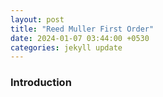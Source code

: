 ```yaml
---
layout: post
title: "Reed Muller First Order"
date: 2024-01-07 03:44:00 +0530
categories: jekyll update
---
```


<script src="https://cdnjs.cloudflare.com/ajax/libs/mathjax/2.7.0/MathJax.js?config=TeX-AMS-MML_HTMLorMML" type="text/javascript"></script>

### Introduction 

